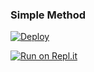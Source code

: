 
  ### Simple Method
  
[![Deploy](https://www.herokucdn.com/deploy/button.svg)](https://heroku.com/deploy?template=https://github.com/lkruwan/update) 
  
[![Run on Repl.it](https://repl.it/badge/github/quiec/whatsAlfa)](https://replit.com/@Farhandqz/JulieMwol)
  
